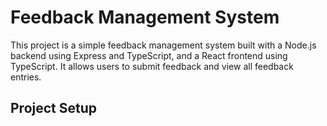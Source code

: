 # Feedback Management System
This project is a simple feedback management system built with a Node.js backend using Express and TypeScript, and a React frontend using TypeScript. It allows users to submit feedback and view all feedback entries.
## Project Setup
